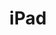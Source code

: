 ---
title: iPad
description: Fr

# Badge style
style:
    background: "#c4e433ff"
    color: "#000000ff"
---